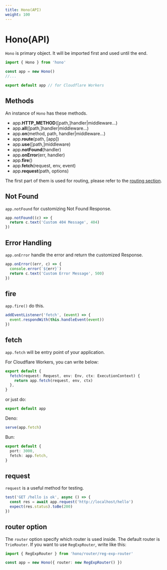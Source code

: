 ```yaml
---
title: Hono(API)
weight: 100
---
```


# Hono(API)

`Hono` is primary object.
It will be imported first and used until the end.

```ts
import { Hono } from 'hono'

const app = new Hono()
//...

export default app // for Cloudflare Workers
```

## Methods

An instance of `Hono` has these methods.

- app.**HTTP_METHOD**(\[path,\]handler|middleware...)
- app.**all**(\[path,\]handler|middleware...)
- app.**on**(method, path, handler|middleware...)
- app.**route**(path, \[app\])
- app.**use**(\[path,\]middleware)
- app.**notFound**(handler)
- app.**onError**(err, handler)
- app.**fire**()
- app.**fetch**(request, env, event)
- app.**request**(path, options)

The first part of them is used for routing, please refer to the [routing section](/docs/api/routing).

## Not Found

`app.notFound` for customizing Not Found Response.

```js
app.notFound((c) => {
  return c.text('Custom 404 Message', 404)
})
```

## Error Handling

`app.onError` handle the error and return the customized Response.

```js
app.onError((err, c) => {
  console.error(`${err}`)
  return c.text('Custom Error Message', 500)
})
```

## fire

`app.fire()` do this.

```ts
addEventListener('fetch', (event) => {
  event.respondWith(this.handleEvent(event))
})
```

## fetch

`app.fetch` will be entry point of your application.

For Cloudflare Workers, you can write below:

```ts
export default {
  fetch(request: Request, env: Env, ctx: ExecutionContext) {
    return app.fetch(request, env, ctx)
  },
}
```

or just do:

```ts
export default app
```

Deno:

```ts
serve(app.fetch)
```

Bun:

```ts
export default {
  port: 3000,
  fetch: app.fetch,
}
```

## request

`request` is a useful method for testing.

```js
test('GET /hello is ok', async () => {
  const res = await app.request('http://localhost/hello')
  expect(res.status).toBe(200)
})
```

## router option

The `router` option specify which router is used inside. The default router is `TrieRouter`. If you want to use `RegExpRouter`, write like this:

```ts
import { RegExpRouter } from 'hono/router/reg-exp-router'

const app = new Hono({ router: new RegExpRouter() })
```
